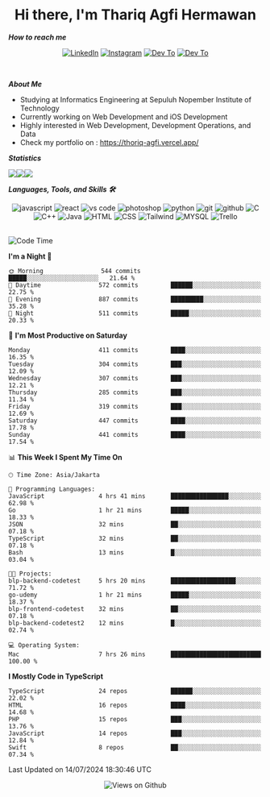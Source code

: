 <div align="center">
  <h1>Hi there, I'm Thariq Agfi Hermawan</h1>
</div>


***How to reach me***
<p align='center'>
   <a href="https://www.linkedin.com/in/thariqagfihermawan" target="_blank"><img src="https://img.shields.io/badge/LinkedIn-0077B5?style=for-the-badge&logo=linkedin&logoColor=white" alt="LinkedIn"></a>
   <a href="https://www.instagram.com/thoriqagfi" target="_blank"><img src="https://img.shields.io/badge/Instagram-E4405F?style=for-the-badge&logo=instagram&logoColor=white" alt="Instagram"></a>
   <a href="https://medium.com/@thoriq.aghfi60" target="_blank"><img src="https://img.shields.io/badge/Medium-12100E?style=for-the-badge&logo=medium&logoColor=white" alt="Dev To"></a>
   <a href="https://linktr.ee/thoriqagfi" target="_blank"><img src="https://img.shields.io/badge/linktree-1de9b6?style=for-the-badge&logo=linktree&logoColor=white" alt="Dev To"></a>
</p>

<br>

***About Me***
- Studying at Informatics Engineering at Sepuluh Nopember Institute of Technology
- Currently working on Web Development and iOS Development
- Highly interested in Web Development, Development Operations, and Data
- Check my portfolio on : https://thoriq-agfi.vercel.app/

***Statistics***

<!-- [![GitHub Streak](http://github-readme-streak-stats.herokuapp.com?user=thoriqagfi&theme=dark)](https://git.io/streak-stats) -->

<div align="center">
  <div style="display: flex;">
    <img src="http://github-readme-streak-stats.herokuapp.com?user=thoriqagfi&theme=chartreuse-dark"/>
    <img src="https://github-readme-stats.vercel.app/api/top-langs/?username=thoriqagfi&layout=compact&&theme=chartreuse-dark&langs_count=8)](https://github.com/thoriqagfi"/>
    <img src="https://github-readme-stats.vercel.app/api?username=thoriqagfi&show_icons=true&theme=chartreuse-dark"/>
  </div>
</div>

<!-- [![Top Langs](https://github-readme-stats.vercel.app/api/top-langs/?username=thoriqagfi&layout=compact&&theme=chartreuse-dark&langs_count=8)](https://github.com/thoriqagfi)
< ![Agfi's GitHub stats](https://github-readme-stats.vercel.app/api?username=thoriqagfi&show_icons=true&theme=chartreuse-dark) -->

***Languages, Tools, and Skills 🛠***

  <div align="center">
    <img src="https://img.shields.io/badge/JavaScript-F7DF1E?style=for-the-badge&logo=javascript&logoColor=black" alt="javascript" />
    <img src="https://img.shields.io/badge/React-61DAFB?style=for-the-badge&logo=react&logoColor=black" alt="react" />
    <img src="https://img.shields.io/badge/vs%20code-007ACC?style=for-the-badge&logo=visual%20studio%20code&logoColor=white" alt="vs code" />
    <img src="https://img.shields.io/badge/adobe%20photoshop-31A8FF?style=for-the-badge&logo=adobe%20photoshop&logoColor=white" alt="photoshop" />
    <img src="https://img.shields.io/badge/python-3776AB?style=for-the-badge&logo=python&logoColor=white" alt="python" />
    <img src="https://img.shields.io/badge/Git-F05032?style=for-the-badge&logo=git&logoColor=white" alt="git" />
    <img src="https://img.shields.io/badge/GitHub-100000?style=for-the-badge&logo=github&logoColor=white" alt="github" />
    <img src="https://img.shields.io/badge/c-%2300599C.svg?style=for-the-badge&logo=c&logoColor=white" alt="C" />
    <img src="https://img.shields.io/badge/c++-%2300599C.svg?style=for-the-badge&logo=c%2B%2B&logoColor=white" alt="C++" />
    <img src="https://img.shields.io/badge/Java-ED8B00?style=for-the-badge&logo=java&logoColor=white" alt="Java"/>
    <img src="https://img.shields.io/badge/HTML5-E34F26?style=for-the-badge&logo=html5&logoColor=white" alt="HTML" />
    <img src="https://img.shields.io/badge/CSS-239120?&style=for-the-badge&logo=css3&logoColor=white" alt ="CSS" />
    <img src="https://img.shields.io/badge/tailwindcss-%2338B2AC.svg?style=for-the-badge&logo=tailwind-css&logoColor=white" alt="Tailwind" />
    <img src="https://img.shields.io/badge/MySQL-00000F?style=for-the-badge&logo=mysql&logoColor=white" alt="MYSQL" />
    <img src="https://img.shields.io/badge/Trello-%23026AA7.svg?style=for-the-badge&logo=Trello&logoColor=white" alt="Trello" />
  </div><br>

<!--START_SECTION:waka-->
![Code Time](http://img.shields.io/badge/Code%20Time-963%20hrs%2025%20mins-blue)

**I'm a Night 🦉** 

```text
🌞 Morning                544 commits         █████░░░░░░░░░░░░░░░░░░░░   21.64 % 
🌆 Daytime                572 commits         ██████░░░░░░░░░░░░░░░░░░░   22.75 % 
🌃 Evening                887 commits         █████████░░░░░░░░░░░░░░░░   35.28 % 
🌙 Night                  511 commits         █████░░░░░░░░░░░░░░░░░░░░   20.33 % 
```
📅 **I'm Most Productive on Saturday** 

```text
Monday                   411 commits         ████░░░░░░░░░░░░░░░░░░░░░   16.35 % 
Tuesday                  304 commits         ███░░░░░░░░░░░░░░░░░░░░░░   12.09 % 
Wednesday                307 commits         ███░░░░░░░░░░░░░░░░░░░░░░   12.21 % 
Thursday                 285 commits         ███░░░░░░░░░░░░░░░░░░░░░░   11.34 % 
Friday                   319 commits         ███░░░░░░░░░░░░░░░░░░░░░░   12.69 % 
Saturday                 447 commits         ████░░░░░░░░░░░░░░░░░░░░░   17.78 % 
Sunday                   441 commits         ████░░░░░░░░░░░░░░░░░░░░░   17.54 % 
```


📊 **This Week I Spent My Time On** 

```text
🕑︎ Time Zone: Asia/Jakarta

💬 Programming Languages: 
JavaScript               4 hrs 41 mins       ████████████████░░░░░░░░░   62.98 % 
Go                       1 hr 21 mins        █████░░░░░░░░░░░░░░░░░░░░   18.33 % 
JSON                     32 mins             ██░░░░░░░░░░░░░░░░░░░░░░░   07.18 % 
TypeScript               32 mins             ██░░░░░░░░░░░░░░░░░░░░░░░   07.18 % 
Bash                     13 mins             █░░░░░░░░░░░░░░░░░░░░░░░░   03.04 % 

🐱‍💻 Projects: 
blp-backend-codetest     5 hrs 20 mins       ██████████████████░░░░░░░   71.72 % 
go-udemy                 1 hr 21 mins        █████░░░░░░░░░░░░░░░░░░░░   18.37 % 
blp-frontend-codetest    32 mins             ██░░░░░░░░░░░░░░░░░░░░░░░   07.18 % 
blp-backend-codetest2    12 mins             █░░░░░░░░░░░░░░░░░░░░░░░░   02.74 % 

💻 Operating System: 
Mac                      7 hrs 26 mins       █████████████████████████   100.00 % 
```

**I Mostly Code in TypeScript** 

```text
TypeScript               24 repos            ██████░░░░░░░░░░░░░░░░░░░   22.02 % 
HTML                     16 repos            ████░░░░░░░░░░░░░░░░░░░░░   14.68 % 
PHP                      15 repos            ███░░░░░░░░░░░░░░░░░░░░░░   13.76 % 
JavaScript               14 repos            ███░░░░░░░░░░░░░░░░░░░░░░   12.84 % 
Swift                    8 repos             ██░░░░░░░░░░░░░░░░░░░░░░░   07.34 % 
```




 Last Updated on 14/07/2024 18:30:46 UTC
<!--END_SECTION:waka-->

<div align="center">
<img src="https://komarev.com/ghpvc/?username=thoriqagfi&color=blue" alt="Views on Github" />
</div>
